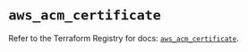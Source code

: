 # `aws_acm_certificate`

Refer to the Terraform Registry for docs: [`aws_acm_certificate`](https://registry.terraform.io/providers/hashicorp/aws/6.17.0/docs/resources/acm_certificate).
